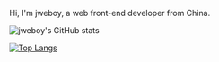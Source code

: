 Hi, I'm jweboy, a web front-end developer from China.

![jweboy's GitHub stats](https://github-readme-stats.vercel.app/api?username=jweboy&show_icons=true&theme=radical)

[![Top Langs](https://github-readme-stats.vercel.app/api/top-langs/?username=anuraghazra&layout=compact)](https://github.com/anuraghazra/github-readme-stats)
